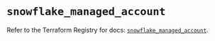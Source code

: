 # `snowflake_managed_account`

Refer to the Terraform Registry for docs: [`snowflake_managed_account`](https://registry.terraform.io/providers/snowflakedb/snowflake/2.2.0/docs/resources/managed_account).
